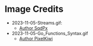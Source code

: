# Image Credits

* 2023-11-05-Streams.gif:
  * [Author SqdPx](https://www.deviantart.com/sqdpxl/art/FREE-the-ocean-is-calling-650705262)
* 2023-11-05-Go_Functions_Syntax.gif
  * [Author PixelKiwi](https://www.deviantart.com/pixelkiwi/art/Steampunk-Microwave-102333600)
